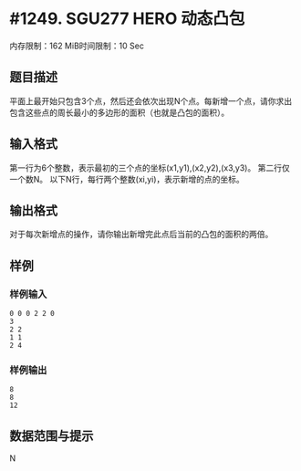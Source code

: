 # #1249. SGU277 HERO 动态凸包

内存限制：162 MiB时间限制：10 Sec

## 题目描述

平面上最开始只包含3个点，然后还会依次出现N个点。每新增一个点，请你求出包含这些点的周长最小的多边形的面积（也就是凸包的面积）。 


## 输入格式

第一行为6个整数，表示最初的三个点的坐标(x1,y1),(x2,y2),(x3,y3)。 
第二行仅一个数N。 
以下N行，每行两个整数(xi,yi)，表示新增的点的坐标。 


## 输出格式

对于每次新增点的操作，请你输出新增完此点后当前的凸包的面积的两倍。 


## 样例

### 样例输入

    
    0 0 0 2 2 0
    3
    2 2
    1 1
    2 4
    
    
    

### 样例输出

    
    8
    8
    12
    
    
    

## 数据范围与提示

N
